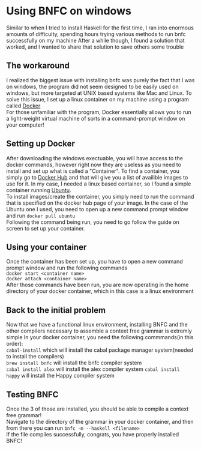 # Using BNFC on windows
Similar to when I tried to install Haskell for the first time, I ran into enormous amounts of difficulty, spending hours trying various methods to run bnfc successfully on my machine
 After a while though, I found a solution that worked, and I wanted to share that solution to save others some trouble

## The workaround
I realized the biggest issue with installing bnfc was purely the fact that I was on windows, the program did not seem designed to be easily used on windows, but more targeted at UNIX based
systems like Mac and Linux. To solve this issue, I set up a linux container on my machine using a program called [Docker](https://www.docker.com/)  
For those unfamiliar with the program, Docker essentially allows you to run a light-weight virtual machine of sorts in a command-prompt window on your computer!

## Setting up Docker
After downloading the windows exectuable, you will have access to the docker commands, however right now they are useless as you need to install and set up what is called a "Container".
To find a container, you simply go to [Docker Hub](hub.docker.com) and that will give you a list of availible images to use for it. In my case, I needed a linux based container, so I found a simple container running [Ubuntu](https://hub.docker.com/_/ubuntu).  
To install images/create the container, you simply need to run the command that is specified on the docker hub page of your image. 
In the case of the Ubuntu one I used, you need to open up a new command prompt window and run `docker pull ubuntu`  
Following the command being run, you need to go follow the guide on screen to set up your container.  

## Using your container
Once the container has been set up, you have to open a new command prompt window and run the following commands  
`docker start <container name>`  
`docker attach <container name>`  
After those commands have been run, you are now operating in the home directory of your docker container, which in this case is a linux environment

## Back to the initial problem
Now that we have a functional linux environment, installing BNFC and the other compilers necessary to assemble a context free grammar is extremly simple
In your docker container, you need the following commmands(in this order):  
`cabal-install` which will install the cabal package manager system(needed to install the compilers)  
`brew install bnfc` will install the bnfc compiler system  
`cabal install alex` will install the alex compiler system
`cabal install happy` will install the Happy compiler system  


## Testing BNFC
Once the 3 of those are installed, you should be able to compile a context free grammar!  
Navigate to the directory of the grammar in your docker container, and then from there you can run
`bnfc -m --haskell <filename>`  
If the file compiles successfully, congrats, you have properly installed BNFC!
